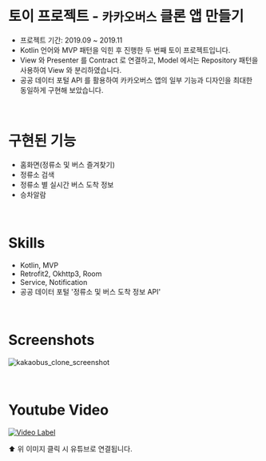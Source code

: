 # 토이 프로젝트 - `카카오버스` 클론 앱 만들기

- 프로젝트 기간: 2019.09 ~ 2019.11
- Kotlin 언어와 MVP 패턴을 익힌 후 진행한 두 번째 토이 프로젝트입니다.
- View 와 Presenter 를 Contract 로 연결하고, Model 에서는 Repository 패턴을 사용하여 View 와 분리하였습니다.
- 공공 데이터 포털 API 를 활용하여 카카오버스 앱의 일부 기능과 디자인을 최대한 동일하게 구현해 보았습니다.

<br/>

# 구현된 기능

- 홈화면(정류소 및 버스 즐겨찾기)
- 정류소 검색
- 정류소 별 실시간 버스 도착 정보
- 승차알람

<br/>

# Skills

- Kotlin, MVP
- Retrofit2, Okhttp3, Room
- Service, Notification
- 공공 데이터 포털 '정류소 및 버스 도착 정보 API'

<br/>

# Screenshots

![kakaobus_clone_screenshot](https://user-images.githubusercontent.com/33805423/214321311-a87aff73-8cc9-4d4e-8b4e-dcfccea0a5c8.png)

<br/>

# Youtube Video

[![Video Label](https://img.youtube.com/vi/mzymEDLK_8I/2.jpg)](https://youtu.be/mzymEDLK_8I)

⬆️ 위 이미지 클릭 시 유튜브로 연결됩니다.